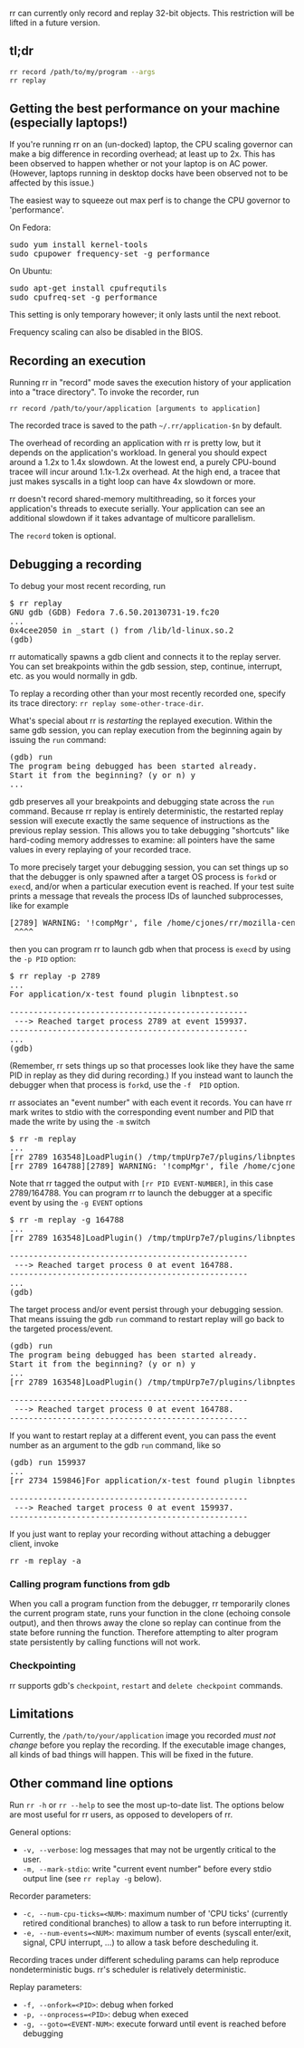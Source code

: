 rr can currently only record and replay 32-bit objects.  This restriction will be lifted in a future version.

## tl;dr

```bash
rr record /path/to/my/program --args
rr replay
```

## Getting the best performance on your machine (especially laptops!)

If you're running rr on an (un-docked) laptop, the CPU scaling governor can make a big difference in recording overhead; at least up to 2x.  This has been observed to happen whether or not your laptop is on AC power.  (However, laptops running in desktop docks have been observed not to be affected by this issue.)

The easiest way to squeeze out max perf is to change the CPU governor to 'performance'.

On Fedora:
<pre>
sudo yum install kernel-tools
sudo cpupower frequency-set -g performance
</pre>

On Ubuntu:
<pre>
sudo apt-get install cpufrequtils
sudo cpufreq-set -g performance
</pre>

This setting is only temporary however; it only lasts until the next reboot. 

Frequency scaling can also be disabled in the BIOS.

## Recording an execution

Running rr in "record" mode saves the execution history of your application into a "trace directory".  To invoke the recorder, run

    rr record /path/to/your/application [arguments to application]

The recorded trace is saved to the path `~/.rr/application-$n` by default.

The overhead of recording an application with rr is pretty low, but it depends on the application's workload.  In general you should expect around a 1.2x to 1.4x slowdown.  At the lowest end, a purely CPU-bound tracee will incur around 1.1x-1.2x overhead.  At the high end, a tracee that just makes syscalls in a tight loop can have 4x slowdown or more.

rr doesn't record shared-memory multithreading, so it forces your application's threads to execute serially.  Your application can see an additional slowdown if it takes advantage of multicore parallelism.

The `record` token is optional.

## Debugging a recording

To debug your most recent recording, run
<pre>
$ rr replay
GNU gdb (GDB) Fedora 7.6.50.20130731-19.fc20
...
0x4cee2050 in _start () from /lib/ld-linux.so.2
(gdb)
</pre>
rr automatically spawns a gdb client and connects it to the replay server. You can set breakpoints within the gdb session, step, continue, interrupt, etc. as you would normally in gdb.

To replay a recording other than your most recently recorded one, specify its trace directory: `rr replay some-other-trace-dir`.

What's special about rr is *restarting* the replayed execution.  Within the same gdb session, you can replay execution from the beginning again by issuing the `run` command:
<pre>
(gdb) run
The program being debugged has been started already.
Start it from the beginning? (y or n) y
...
</pre>
gdb preserves all your breakpoints and debugging state across the `run` command.  Because rr replay is entirely deterministic, the restarted replay session will execute exactly the same sequence of instructions as the previous replay session.  This allows you to take debugging "shortcuts" like hard-coding memory addresses to examine: all pointers have the same values in every replaying of your recorded trace.

To more precisely target your debugging session, you can set things up so that the debugger is only spawned after a target OS process is `fork`d or `exec`d, and/or when a particular execution event is reached.  If your test suite prints a message that reveals the process IDs of launched subprocesses, like for example
<pre>
[2789] WARNING: '!compMgr', file /home/cjones/rr/mozilla-central/xpcom/glue/nsComponentManagerUtils.cpp, line 59
 ^^^^
</pre>
then you can program rr to launch gdb when that process is `exec`d by using the `-p PID` option:
<pre>
$ rr replay -p 2789
...
For application/x-test found plugin libnptest.so

--------------------------------------------------
 ---> Reached target process 2789 at event 159937.
--------------------------------------------------
...
(gdb) 
</pre>
(Remember, rr sets things up so that processes look like they have the same PID in replay as they did during recording.)  If you instead want to launch the debugger when that process is `fork`d, use the `-f 
PID` option.

rr associates an "event number" with each event it records.  You can have rr mark writes to stdio with the corresponding event number and PID that made the write by using the `-m` switch
<pre>
$ rr -m replay
...
[rr 2789 163548]LoadPlugin() /tmp/tmpUrp7e7/plugins/libnptest.so returned 5a7c7140
[rr 2789 164788][2789] WARNING: '!compMgr', file /home/cjones/rr/mozilla-central/xpcom/glue/nsComponentManagerUtils.cpp, line 59
</pre>
Note that rr tagged the output with `[rr PID EVENT-NUMBER]`, in this case 2789/164788.  You can program rr to launch the debugger at a specific event by using the `-g EVENT` options
<pre>
$ rr -m replay -g 164788
...
[rr 2789 163548]LoadPlugin() /tmp/tmpUrp7e7/plugins/libnptest.so returned 5a7c7140

--------------------------------------------------
 ---> Reached target process 0 at event 164788.
--------------------------------------------------
...
(gdb) 
</pre>

The target process and/or event persist through your debugging session.  That means issuing the gdb `run` command to restart replay will go back to the targeted process/event.
<pre>
(gdb) run
The program being debugged has been started already.
Start it from the beginning? (y or n) y
...
[rr 2789 163548]LoadPlugin() /tmp/tmpUrp7e7/plugins/libnptest.so returned 5a7c7140

--------------------------------------------------
 ---> Reached target process 0 at event 164788.
--------------------------------------------------
</pre>

If you want to restart replay at a different event, you can pass the event number as an argument to the gdb `run` command, like so
<pre>
(gdb) run 159937
...
[rr 2734 159846]For application/x-test found plugin libnptest.so

--------------------------------------------------
 ---> Reached target process 0 at event 159937.
--------------------------------------------------
</pre>

If you just want to replay your recording without attaching a debugger client, invoke
<pre>
rr -m replay -a
</pre>

### Calling program functions from gdb

When you call a program function from the debugger, rr temporarily clones the current program state, runs your function in the clone (echoing console output), and then throws away the clone so replay can continue from the state before running the function. Therefore attempting to alter program state persistently by calling functions will not work.

### Checkpointing

rr supports gdb's `checkpoint`, `restart` and `delete checkpoint` commands.

## Limitations

Currently, the `/path/to/your/application` image you recorded *must not change* before you replay the recording.  If the executable image changes, all kinds of bad things will happen.  This will be fixed in the future.

## Other command line options

Run `rr -h` or `rr --help` to see the most up-to-date list.  The options below are most useful for rr users, as opposed to developers of rr.

General options:
* `-v, --verbose`: log messages that may not be urgently critical to the user.
* `-m, --mark-stdio`: write "current event number" before every stdio output line (see `rr replay -g` below).

Recorder parameters:
* `-c, --num-cpu-ticks=<NUM>`: maximum number of 'CPU ticks' (currently retired conditional branches) to allow a task to run before interrupting it.
* `-e, --num-events=<NUM>`: maximum number of events (syscall enter/exit, signal, CPU interrupt, ...) to allow a task before descheduling it.

Recording traces under different scheduling params can help reproduce nondeterministic bugs.  rr's scheduler is relatively deterministic.

Replay parameters:
* `-f, --onfork=<PID>`: debug <PID> when forked
* `-p, --onprocess=<PID>`: debug <PID> when execed
* `-g, --goto=<EVENT-NUM>`: execute forward until event <EVENT-NUM> is reached before debugging